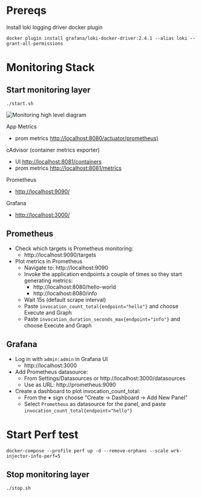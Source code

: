 # Prereqs
Install loki logging driver docker plugin
```
docker plugin install grafana/loki-docker-driver:2.4.1 --alias loki --grant-all-permissions
```

# Monitoring Stack

## Start monitoring layer
```
./start.sh
``` 

![Monitoring high level diagram](./docs/high-level-monitoring-diagram.png "Monitoring high level diagram")

App Metrics
- prom metrics [http://localhost:8080/actuator/prometheus)](http://localhost:8080/actuator/prometheus)

cAdvisor (container metrics exporter)
- UI [http://localhost:8081/containers](http://localhost:8081/containers)
- prom metrics [http://localhost:8081/metrics](http://localhost:8081/metrics)

Prometheus
- [http://localhost:9090/](http://localhost:9090/)

Grafana
- [http://localhost:3000/](http://localhost:3000/)

## Prometheus
* Check which targets is Prometheus monitoring:
  * http://localhost:9090/targets
* Plot metrics in Prometheus
  * Navigate to: http://localhost:9090
  * Invoke the application endpoints a couple of times so they start generating metrics:
    * http://localhost:8080/hello-world
    * http://localhost:8080/info
  * Wait 15s (default scrape interval)  
  * Paste `invocation_count_total{endpoint="hello"}` and choose Execute and Graph
  * Paste `invocation_duration_seconds_max{endpoint="info"}` and choose Execute and Graph


## Grafana
* Log in with `admin:admin` in Grafana UI
  * http://localhost:3000
* Add Prometheus datasource:
  * From Settings/Datasources or http://localhost:3000/datasources
  * Use as URL: http://prometheus:9090 
* Create a dashboard to plot invocation_count_total:
  * From the __+__ sign choose "Create -> Dashboard -> Add New Panel"
  * Select `Prometheus` as datasource for the panel, and paste `invocation_count_total{endpoint="hello"}`

# Start Perf test

```
docker-compose --profile perf up -d --remove-orphans --scale wrk-injector-info-perf=5
```

## Stop monitoring layer
```
./stop.sh
```
